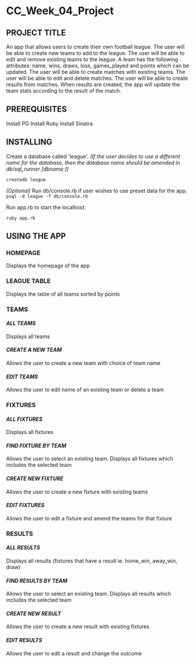# CC_Week_04_Project

## PROJECT TITLE

An app that allows users to create their own football league.
The user will be able to create new teams to add to the league.
The user will be able to edit and remove existing teams to the league.
A team has the following attributes: name, wins, draws, loss, games_played and
points which can be updated.
The user will be able to create matches with existing teams.
The user will be able to edit and delete matches.
The user will be able to create results from matches. When results are
created, the app will update the team stats according to the result of the
match.

## PREREQUISITES

Install PG
Install Ruby
Install Sinatra

## INSTALLING

Create a database called 'league'. *(If the user decides to use a different name
for the database, then the database name should be amended in db/sql_runner
[dbname:])*

`createdb league`

*(Optional)* Run db/console.rb if user wishes to use preset data for the app.
`psql -d league -f db/console.rb`

Run app.rb to start the localhost.

`ruby app.rb`

## USING THE APP

### HOMEPAGE

Displays the homepage of the app

### LEAGUE TABLE

Displays the table of all teams sorted by points

### TEAMS

#### *ALL TEAMS*
Displays all teams

#### *CREATE A NEW TEAM*
Allows the user to create a new team with choice of team name

#### *EDIT TEAMS*
Allows the user to edit name of an existing team or delete a team

### FIXTURES

#### *ALL FIXTURES*
Displays all fixtures

#### *FIND FIXTURE BY TEAM*
Allows the user to select an existing team. Displays all fixtures which includes
the selected team

#### *CREATE NEW FIXTURE*
Allows the user to create a new fixture with existing teams

#### *EDIT FIXTURES*
Allows the user to edit a fixture and amend the teams for that fixture

### RESULTS

#### *ALL RESULTS*
Displays all results (fixtures that have a result ie. home_win, away_win, draw)

#### *FIND RESULTS BY TEAM*
Allows the user to select an existing team. Displays all results which includes
the selected team

#### *CREATE NEW RESULT*
Allows the user to create a new result with existing fixtures

#### *EDIT RESULTS*
Allows the user to edit a result and change the outcome
